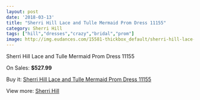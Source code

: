 ```yaml
---
layout: post
date: '2018-03-13'
title: "Sherri Hill Lace and Tulle Mermaid Prom Dress 11155"
category: Sherri Hill
tags: ["hill","dresses","crazy","bridal","prom"]
image: http://img.eudances.com/15581-thickbox_default/sherri-hill-lace-and-tulle-mermaid-prom-dress-11155.jpg
---
```

Sherri Hill Lace and Tulle Mermaid Prom Dress 11155

On Sales: **$527.99**
<a href="https://www.eudances.com/en/sherri-hill/4605-sherri-hill-lace-and-tulle-mermaid-prom-dress-11155.html"><amp-img layout="responsive" width="600" height="600" src="//img.eudances.com/15581-thickbox_default/sherri-hill-lace-and-tulle-mermaid-prom-dress-11155.jpg" alt="Sherri Hill Lace and Tulle Mermaid Prom Dress 11155 0" /></a>
<a href="https://www.eudances.com/en/sherri-hill/4605-sherri-hill-lace-and-tulle-mermaid-prom-dress-11155.html"><amp-img layout="responsive" width="600" height="600" src="//img.eudances.com/15584-thickbox_default/sherri-hill-lace-and-tulle-mermaid-prom-dress-11155.jpg" alt="Sherri Hill Lace and Tulle Mermaid Prom Dress 11155 1" /></a>
<a href="https://www.eudances.com/en/sherri-hill/4605-sherri-hill-lace-and-tulle-mermaid-prom-dress-11155.html"><amp-img layout="responsive" width="600" height="600" src="//img.eudances.com/15583-thickbox_default/sherri-hill-lace-and-tulle-mermaid-prom-dress-11155.jpg" alt="Sherri Hill Lace and Tulle Mermaid Prom Dress 11155 2" /></a>
<a href="https://www.eudances.com/en/sherri-hill/4605-sherri-hill-lace-and-tulle-mermaid-prom-dress-11155.html"><amp-img layout="responsive" width="600" height="600" src="//img.eudances.com/15582-thickbox_default/sherri-hill-lace-and-tulle-mermaid-prom-dress-11155.jpg" alt="Sherri Hill Lace and Tulle Mermaid Prom Dress 11155 3" /></a>

Buy it: [Sherri Hill Lace and Tulle Mermaid Prom Dress 11155](https://www.eudances.com/en/sherri-hill/4605-sherri-hill-lace-and-tulle-mermaid-prom-dress-11155.html "Sherri Hill Lace and Tulle Mermaid Prom Dress 11155")

View more: [Sherri Hill](https://www.eudances.com/en/80-Sherri-Hill "Sherri Hill")